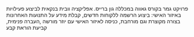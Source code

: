 פרויקט גמר בקורס גאווה במכללה גון ברייס.
אפליקציה וובית בנקאית לביצוע פעילויות באיזור האישי:
ביצוע הרשמה ללקוחות חדשים,  קבלת מידע על התנועות האחרונות בצורה מקוצרת וגם מורחבת,  כניסה לאיזור האישי עם יוזר מורשה ,העברה פנימית, קביעת הוראת קבע

